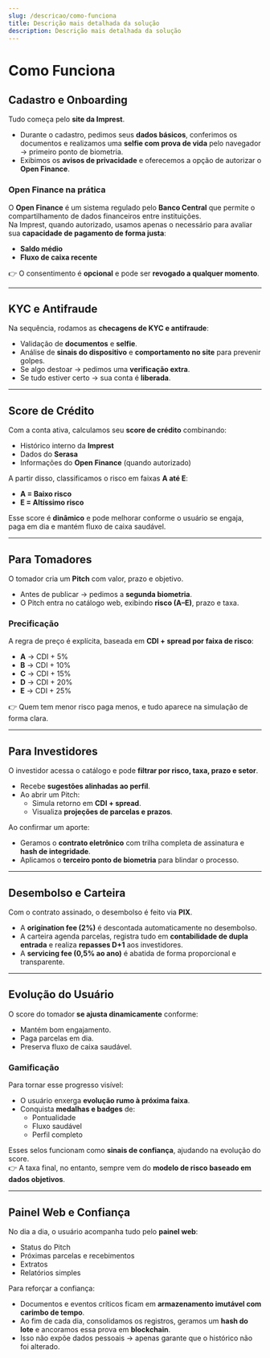 ```yaml
---
slug: /descricao/como-funciona
title: Descrição mais detalhada da solução
description: Descrição mais detalhada da solução
---
```


# Como Funciona

## Cadastro e Onboarding

Tudo começa pelo **site da Imprest**.

- Durante o cadastro, pedimos seus **dados básicos**, conferimos os documentos e realizamos uma **selfie com prova de vida** pelo navegador → primeiro ponto de biometria.
- Exibimos os **avisos de privacidade** e oferecemos a opção de autorizar o **Open Finance**.

### Open Finance na prática

O **Open Finance** é um sistema regulado pelo **Banco Central** que permite o compartilhamento de dados financeiros entre instituições.  
Na Imprest, quando autorizado, usamos apenas o necessário para avaliar sua **capacidade de pagamento de forma justa**:

- **Saldo médio**
- **Fluxo de caixa recente**

👉 O consentimento é **opcional** e pode ser **revogado a qualquer momento**.

---

## KYC e Antifraude

Na sequência, rodamos as **checagens de KYC e antifraude**:

- Validação de **documentos** e **selfie**.
- Análise de **sinais do dispositivo** e **comportamento no site** para prevenir golpes.
- Se algo destoar → pedimos uma **verificação extra**.
- Se tudo estiver certo → sua conta é **liberada**.

---

## Score de Crédito

Com a conta ativa, calculamos seu **score de crédito** combinando:

- Histórico interno da **Imprest**
- Dados do **Serasa**
- Informações do **Open Finance** (quando autorizado)

A partir disso, classificamos o risco em faixas **A até E**:

- **A = Baixo risco**
- **E = Altíssimo risco**

Esse score é **dinâmico** e pode melhorar conforme o usuário se engaja, paga em dia e mantém fluxo de caixa saudável.

---

## Para Tomadores

O tomador cria um **Pitch** com valor, prazo e objetivo.

- Antes de publicar → pedimos a **segunda biometria**.
- O Pitch entra no catálogo web, exibindo **risco (A–E)**, prazo e taxa.

### Precificação

A regra de preço é explícita, baseada em **CDI + spread por faixa de risco**:

- **A** → CDI + 5%
- **B** → CDI + 10%
- **C** → CDI + 15%
- **D** → CDI + 20%
- **E** → CDI + 25%

👉 Quem tem menor risco paga menos, e tudo aparece na simulação de forma clara.

---

## Para Investidores

O investidor acessa o catálogo e pode **filtrar por risco, taxa, prazo e setor**.

- Recebe **sugestões alinhadas ao perfil**.
- Ao abrir um Pitch:
  - Simula retorno em **CDI + spread**.
  - Visualiza **projeções de parcelas e prazos**.

Ao confirmar um aporte:

- Geramos o **contrato eletrônico** com trilha completa de assinatura e **hash de integridade**.
- Aplicamos o **terceiro ponto de biometria** para blindar o processo.

---

## Desembolso e Carteira

Com o contrato assinado, o desembolso é feito via **PIX**.

- A **origination fee (2%)** é descontada automaticamente no desembolso.
- A carteira agenda parcelas, registra tudo em **contabilidade de dupla entrada** e realiza **repasses D+1** aos investidores.
- A **servicing fee (0,5% ao ano)** é abatida de forma proporcional e transparente.

---

## Evolução do Usuário

O score do tomador **se ajusta dinamicamente** conforme:

- Mantém bom engajamento.
- Paga parcelas em dia.
- Preserva fluxo de caixa saudável.

### Gamificação

Para tornar esse progresso visível:

- O usuário enxerga **evolução rumo à próxima faixa**.
- Conquista **medalhas e badges** de:
  - Pontualidade
  - Fluxo saudável
  - Perfil completo

Esses selos funcionam como **sinais de confiança**, ajudando na evolução do score.  
👉 A taxa final, no entanto, sempre vem do **modelo de risco baseado em dados objetivos**.

---

## Painel Web e Confiança

No dia a dia, o usuário acompanha tudo pelo **painel web**:

- Status do Pitch
- Próximas parcelas e recebimentos
- Extratos
- Relatórios simples

Para reforçar a confiança:

- Documentos e eventos críticos ficam em **armazenamento imutável com carimbo de tempo**.
- Ao fim de cada dia, consolidamos os registros, geramos um **hash do lote** e ancoramos essa prova em **blockchain**.
- Isso não expõe dados pessoais → apenas garante que o histórico não foi alterado.
